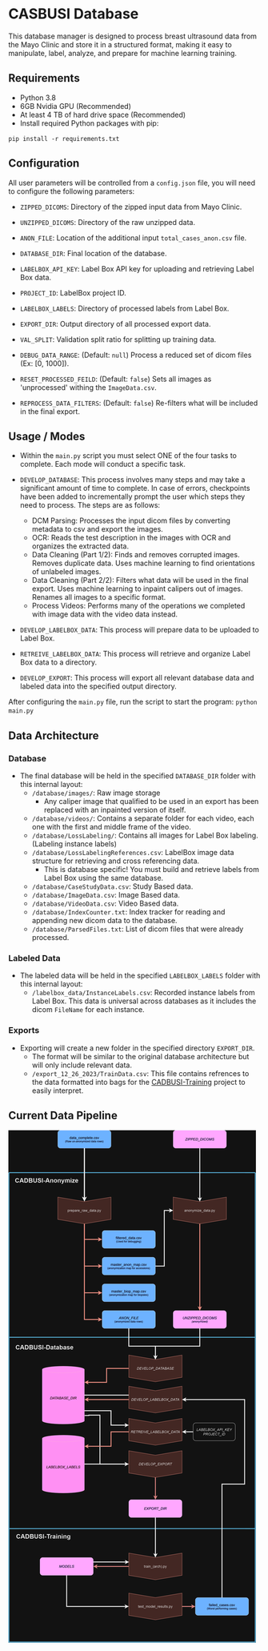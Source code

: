 # CASBUSI Database
This database manager is designed to process breast ultrasound data from the Mayo Clinic and store it in a structured format, making it easy to manipulate, label, analyze, and prepare for machine learning training.

## Requirements
- Python 3.8
- 6GB Nvidia GPU (Recommended)
- At least 4 TB of hard drive space (Recommended)
- Install required Python packages with pip:
```
pip install -r requirements.txt
```


## Configuration
All user parameters will be controlled from a `config.json` file, you will need to configure the following parameters:

- `ZIPPED_DICOMS`: Directory of the zipped input data from Mayo Clinic.
- `UNZIPPED_DICOMS`: Directory of the raw unzipped data. 
- `ANON_FILE`: Location of the additional input `total_cases_anon.csv` file.
- `DATABASE_DIR`: Final location of the database.

- `LABELBOX_API_KEY`: Label Box API key for uploading and retrieving Label Box data.
- `PROJECT_ID`: LabelBox project ID.
- `LABELBOX_LABELS`: Directory of processed labels from Label Box.

- `EXPORT_DIR`: Output directory of all processed export data.
- `VAL_SPLIT`: Validation split ratio for splitting up training data.

- `DEBUG_DATA_RANGE`: (Default: `null`) Process a reduced set of dicom files (Ex: [0, 1000]).
- `RESET_PROCESSED_FEILD`: (Default: `false`) Sets all images as 'unprocessed' withing the `ImageData.csv`.
- `REPROCESS_DATA_FILTERS`: (Default: `false`) Re-filters what will be included in the final export. 



## Usage / Modes
- Within the `main.py` script you must select ONE of the four tasks to complete. Each mode will conduct a specific task.

- `DEVELOP_DATABASE`: This process involves many steps and may take a significant amount of time to complete. In case of errors, checkpoints have been added to incrementally prompt the user which steps they need to process. The steps are as follows:
    - DCM Parsing: Processes the input dicom files by converting metadata to csv and export the images.
    - OCR: Reads the test description in the images with OCR and organizes the extracted data.
    - Data Cleaning (Part 1/2): Finds and removes corrupted images. Removes duplicate data. Uses machine learning to find orientations of unlabeled images.
    - Data Cleaning (Part 2/2): Filters what data will be used in the final export. Uses machine learning to inpaint calipers out of images. Renames all images to a specific format. 
    - Process Videos: Performs many of the operations we completed with image data with the video data instead.
- `DEVELOP_LABELBOX_DATA`: This process will prepare data to be uploaded to Label Box. 
- `RETREIVE_LABELBOX_DATA`: This process will retrieve and organize Label Box data to a directory.
- `DEVELOP_EXPORT`: This process will export all relevant database data and labeled data into the specified output directory.

After configuring the `main.py` file, run the script to start the program:
`python main.py`



## Data Architecture
### Database
- The final database will be held in the specified `DATABASE_DIR` folder with this internal layout:
    - `/database/images/`: Raw image storage
        - Any caliper image that qualified to be used in an export has been replaced with an inpainted version of itself.
    - `/database/videos/`: Contains a separate folder for each video, each one with the first and middle frame of the video. 
    - `/database/LossLabeling/`: Contains all images for Label Box labeling. (Labeling instance labels)
    - `/database/LossLabelingReferences.csv`: LabelBox image data structure for retrieving and cross referencing data.
        - This is database specific! You must build and retrieve labels from Label Box using the same database. 
    - `/database/CaseStudyData.csv`: Study Based data.
    - `/database/ImageData.csv`: Image Based data.
    - `/database/VideoData.csv`: Video Based data.
    - `/database/IndexCounter.txt`: Index tracker for reading and appending new dicom data to the database.
    - `/database/ParsedFiles.txt`: List of dicom files that were already processed.

### Labeled Data
- The labeled data will be held in the specified `LABELBOX_LABELS` folder with this internal layout:
    - `/labelbox_data/InstanceLabels.csv`: Recorded instance labels from Label Box. This data is universal across databases as it includes the dicom `FileName` for each instance.

### Exports
- Exporting will create a new folder in the specified directory `EXPORT_DIR`.
    - The format will be similar to the original database architecture but will only include relevant data.
    - `/export_12_26_2023/TrainData.csv`: This file contains refrences to the data formatted into bags for the [CADBUSI-Training](https://github.com/Poofy1/CADBUSI-Training) project to easily interpret.



## Current Data Pipeline

![CASBUSI Pipeline](CADBUSI-Pipeline.png)
